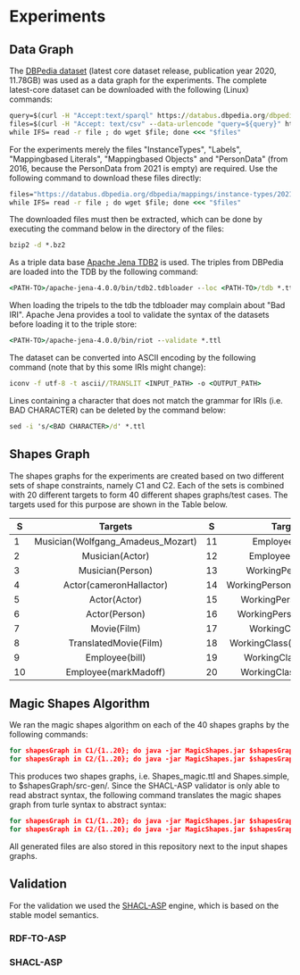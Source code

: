 # Experiments

## Data Graph
The [DBPedia dataset](https://databus.dbpedia.org/dbpedia/collections/latest-core) (latest core dataset release, publication year 2020, 11.78GB) was used as a data graph for the experiments. The complete latest-core dataset can be downloaded with the following (Linux) commands:

```cmd
query=$(curl -H "Accept:text/sparql" https://databus.dbpedia.org/dbpedia/collections/latest-core)
files=$(curl -H "Accept: text/csv" --data-urlencode "query=${query}" https://databus.dbpedia.org/repo/sparql | tail -n+2 | sed 's/"//g')
while IFS= read -r file ; do wget $file; done <<< "$files"
```
For the experiments merely the files "InstanceTypes", "Labels", "Mappingbased Literals", "Mappingbased Objects" and "PersonData" (from 2016, because the PersonData from 2021 is empty) are required. Use the following command to download these files directly:
```cmd
files="https://databus.dbpedia.org/dbpedia/mappings/instance-types/2021.12.01/instance-types_lang=en_specific.ttl.bz2 https://databus.dbpedia.org/dbpedia/mappings/instance-types/2021.12.01/instance-types_lang=en_transitive.ttl.bz2 https://databus.dbpedia.org/dbpedia/generic/labels/2021.12.01/labels_lang=en.ttl.bz2 https://databus.dbpedia.org/dbpedia/mappings/mappingbased-literals/2021.12.01/mappingbased-literals_lang=en.ttl.bz2 https://databus.dbpedia.org/dbpedia/mappings/mappingbased-objects/2021.12.01/mappingbased-objects_lang=en.ttl.bz2 https://databus.dbpedia.org/dbpedia/generic/persondata/2016.10.01/persondata_lang=en.ttl.bz2"
while IFS= read -r file ; do wget $file; done <<< "$files"
```

The downloaded files must then be extracted, which can be done by executing the command below in the directory of the files: 

```cmd
bzip2 -d *.bz2
```
As a triple data base [Apache Jena TDB2](https://jena.apache.org/documentation/tdb2/tdb2_cmds.html) is used. The triples from DBPedia are loaded into the TDB by the following command: 
```cmd
<PATH-TO>/apache-jena-4.0.0/bin/tdb2.tdbloader --loc <PATH-TO>/tdb *.ttl
```
When loading the tripels to the tdb the tdbloader may complain about "Bad IRI". Apache Jena provides a tool to validate the syntax of the datasets before loading it to the triple store: 
```cmd
<PATH-TO>/apache-jena-4.0.0/bin/riot --validate *.ttl
```
The dataset can be converted into ASCII encoding by the following command (note that by this some IRIs might change):
```cmd
iconv -f utf-8 -t ascii//TRANSLIT <INPUT_PATH> -o <OUTPUT_PATH>
```
Lines containing a character that does not match the grammar for IRIs (i.e. BAD CHARACTER) can be deleted by the command below: 
```cmd
sed -i 's/<BAD CHARACTER>/d' *.ttl 
```
<!---As a SPARQL server we used [Apache Jena Fuseki](https://jena.apache.org/documentation/fuseki2/fuseki-webapp.html#fuseki-standalone-server). To start the server with the triple dataset loaded above execute the command below. 
```cmd
fuseki-server --loc=<PATH-TO>/tdb --update /DBPedia
```
-->

## Shapes Graph
The shapes graphs for the experiments are created based on two different sets of shape constraints, namely C1 and C2. Each of the sets is combined with 20 different targets to form 40 different shapes graphs/test cases. The targets used for this purpose are shown in the Table below.

|S | Targets                          | S |  Targets                |  
|- |:--------------------------------:|-  | :----------------------:|
|1 | Musician(Wolfgang_Amadeus_Mozart)|11 | Employee(Actor)         |
|2 | Musician(Actor)                  |12 | Employee(Person)        |
|3 | Musician(Person)                 |13 | WorkingPerson(bill)     |
|4 | Actor(cameronHallactor)          |14 | WorkingPerson(markMadoff)|
|5 | Actor(Actor)                     |15 | WorkingPerson(Actor)    |
|6 | Actor(Person)                    |16 | WorkingPerson(Person)   |
|7 | Movie(Film)                      |17 | WorkingClass(bill)      |
|8 | TranslatedMovie(Film)            |18 | WorkingClass(markMadoff)|
|9 | Employee(bill)                   |19 | WorkingClass(Actor)     |
|10| Employee(markMadoff)             |20 | WorkingClass(Person)    |

## Magic Shapes Algorithm
We ran the magic shapes algorithm on each of the 40 shapes graphs by the following commands: 
```cmd
for shapesGraph in C1/{1..20}; do java -jar MagicShapes.jar $shapesGraph/Shapes.ttl ; done
for shapesGraph in C2/{1..20}; do java -jar MagicShapes.jar $shapesGraph/Shapes.ttl ; done
```
This produces two shapes graphs, i.e. Shapes_magic.ttl and Shapes.simple, to $shapesGraph/src-gen/. Since the SHACL-ASP validator is only able to read abstract syntax, the following command translates the magic shapes graph from turle syntax to abstract syntax:
```cmd
for shapesGraph in C1/{1..20}; do java -jar MagicShapes.jar $shapesGraph/Shapes_magic.ttl ; done
for shapesGraph in C2/{1..20}; do java -jar MagicShapes.jar $shapesGraph/Shapes_magic.ttl ; done
```
All generated files are also stored in this repository next to the input shapes graphs. 

## Validation
For the validation we used the [SHACL-ASP](https://github.com/medinaandresel/shacl-asp) engine, which is based on the stable model semantics.

### RDF-TO-ASP

### SHACL-ASP
